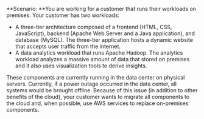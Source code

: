 **Scenario: **You are working for a customer that runs their workloads on premises. Your customer has two workloads:

* A three-tier architecture composed of a frontend (HTML, CSS, JavaScript), backend (Apache Web Server and a Java application), and database (MySQL). The three-tier application hosts a dynamic website that accepts user traffic from the internet.
* A data analytics workload that runs Apache Hadoop. The analytics workload analyzes a massive amount of data that stored on premises and it also uses visualization tools to derive insights.

These components are currently running in the data center on physical servers. Currently, if a power outage occurred in the data center, all systems would be brought offline. Because of this issue (in addition to other benefits of the cloud), your customer wants to migrate all components to the cloud and, when possible, use AWS services to replace on-premises components.
